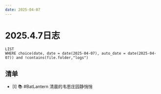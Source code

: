 ```yaml
---
date: 2025-04-07
---
```


# 2025.4.7日志

```dataview
LIST
WHERE choice(date, date = date(2025-04-07), auto_date = date(2025-04-07)) and !contains(file.folder,"logs")
```

## 清单

- [I] 📚 #BatLantern 清晨的韦恩庄园静悄悄
